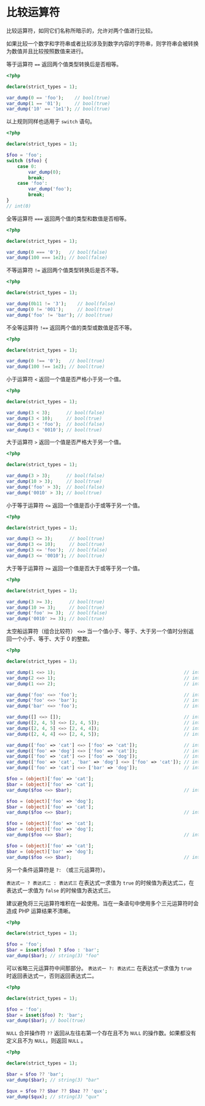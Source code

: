 # 比较运算符

比较运算符，如同它们名称所暗示的，允许对两个值进行比较。

如果比较一个数字和字符串或者比较涉及到数字内容的字符串，则字符串会被转换为数值并且比较按照数值来进行。

等于运算符 `==` 返回两个值类型转换后是否相等。

```php
<?php

declare(strict_types = 1);

var_dump(0 == 'foo');    // bool(true)
var_dump(1 == '01');     // bool(true)
var_dump('10' == '1e1'); // bool(true)

```

以上规则同样也适用于 `switch` 语句。

```php
<?php

declare(strict_types = 1);

$foo = 'foo';
switch ($foo) {
    case 0:
        var_dump(0);
        break;
    case 'foo':
        var_dump('foo');
        break;
}
// int(0)

```

全等运算符 `===` 返回两个值的类型和数值是否相等。

```php
<?php

declare(strict_types = 1);

var_dump(0 === '0');   // bool(false)
var_dump(100 === 1e2); // bool(false)

```

不等运算符 `!=` 返回两个值类型转换后是否不等。

```php
<?php

declare(strict_types = 1);

var_dump(0b11 != '3');    // bool(false)
var_dump(0 != '001');     // bool(true)
var_dump('foo' != 'bar'); // bool(true)

```

不全等运算符 `!==` 返回两个值的类型或数值是否不等。

```php
<?php

declare(strict_types = 1);

var_dump(0 !== '0');   // bool(true)
var_dump(100 !== 1e2); // bool(true)

```

小于运算符 `<` 返回一个值是否严格小于另一个值。

```php
<?php

declare(strict_types = 1);

var_dump(3 < 3);      // bool(false)
var_dump(3 < 10);     // bool(true)
var_dump(3 < 'foo');  // bool(false)
var_dump(3 < '0010'); // bool(true)

```

大于运算符 `>` 返回一个值是否严格大于另一个值。

```php
<?php

declare(strict_types = 1);

var_dump(3 > 3);      // bool(false)
var_dump(10 > 3);     // bool(true)
var_dump('foo' > 3);  // bool(false)
var_dump('0010' > 3); // bool(true)

```

小于等于运算符 `<=` 返回一个值是否小于或等于另一个值。

```php
<?php

declare(strict_types = 1);

var_dump(3 <= 3);      // bool(true)
var_dump(3 <= 10);     // bool(true)
var_dump(3 <= 'foo');  // bool(false)
var_dump(3 <= '0010'); // bool(true)

```

大于等于运算符 `>=` 返回一个值是否大于或等于另一个值。

```php
<?php

declare(strict_types = 1);

var_dump(3 >= 3);      // bool(true)
var_dump(10 >= 3);     // bool(true)
var_dump('foo' >= 3);  // bool(false)
var_dump('0010' >= 3); // bool(true)

```

太空船运算符（组合比较符） `<=>` 当一个值小于、等于、大于另一个值时分别返回一个小于、等于、大于 0 的整数。

```php
<?php

declare(strict_types = 1);

var_dump(1 <=> 1);                                               // int(0)
var_dump(2 <=> 1);                                               // int(1)
var_dump(1 <=> 2);                                               // int(-1)

var_dump('foo' <=> 'foo');                                       // int(0)
var_dump('foo' <=> 'bar');                                       // int(1)
var_dump('bar' <=> 'foo');                                       // int(-1)

var_dump([] <=> []);                                             // int(0)
var_dump([2, 4, 5] <=> [2, 4, 5]);                               // int(0)
var_dump([2, 4, 5] <=> [2, 4, 4]);                               // int(1)
var_dump([2, 4, 4] <=> [2, 4, 5]);                               // int(-1)

var_dump(['foo' => 'cat'] <=> ['foo' => 'cat']);                 // int(0)
var_dump(['foo' => 'dog'] <=> ['foo' => 'cat']);                 // int(1)
var_dump(['foo' => 'cat'] <=> ['foo' => 'dog']);                 // int(-1)
var_dump(['foo' => 'cat', 'bar' => 'dog'] <=> ['foo' => 'cat']); // int(1)
var_dump(['foo' => 'cat'] <=> ['bar' => 'dog']);                 // int(1)

$foo = (object)['foo' => 'cat'];
$bar = (object)['foo' => 'cat'];
var_dump($foo <=> $bar);                                         // int(0)

$foo = (object)['foo' => 'dog'];
$bar = (object)['foo' => 'cat'];
var_dump($foo <=> $bar);                                         // int(1)

$foo = (object)['foo' => 'cat'];
$bar = (object)['foo' => 'dog'];
var_dump($foo <=> $bar);                                         // int(-1)

$foo = (object)['foo' => 'cat'];
$bar = (object)['bar' => 'dog'];
var_dump($foo <=> $bar);                                         // int(1)

```

另一个条件运算符是 `?:` （或三元运算符）。

`表达式一 ? 表达式二 : 表达式三` 在表达式一求值为 `true` 的时候值为表达式二，在表达式一求值为 `false` 的时候值为表达式三。

建议避免将三元运算符堆积在一起使用。当在一条语句中使用多个三元运算符时会造成 PHP 运算结果不清晰。

```php
<?php

declare(strict_types = 1);

$foo = 'foo';
$bar = isset($foo) ? $foo : 'bar';
var_dump($bar); // string(3) "foo"

```

可以省略三元运算符中间那部分。 `表达式一 ?: 表达式二` 在表达式一求值为 `true` 时返回表达式一，否则返回表达式二。

```php
<?php

declare(strict_types = 1);

$foo = 'foo';
$bar = isset($foo) ?: 'bar';
var_dump($bar); // bool(true)

```

`NULL` 合并操作符 `??` 返回从左往右第一个存在且不为 `NULL` 的操作数。如果都没有定义且不为 `NULL`，则返回 `NULL` 。

```php
<?php

declare(strict_types = 1);

$bar = $foo ?? 'bar';
var_dump($bar); // string(3) "bar"

$qux = $foo ?? $bar ?? $baz ?? 'qux';
var_dump($qux); // string(3) "qux"

```

